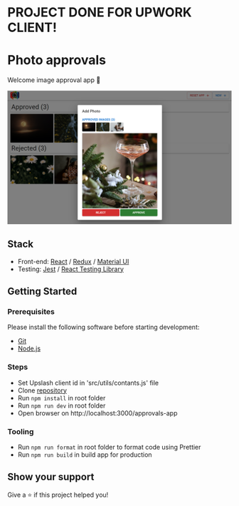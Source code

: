 # PROJECT DONE FOR UPWORK CLIENT!
# Photo approvals

Welcome image approval app 👋

![This is an image](/preview.png)

## Stack

- Front-end: [React](https://reactjs.org/) / [Redux](https://redux.js.org/) / [Material UI](https://mui.com/)
- Testing: [Jest](https://jestjs.io/ru/) / [React Testing Library](https://testing-library.com/docs/react-testing-library/intro)

## Getting Started

### Prerequisites

Please install the following software before starting development:

- [Git](https://git-scm.com/downloads)
- [Node.js](https://nodejs.org/en/download/)

### Steps

- Set Upslash client id in 'src/utils/contants.js' file
- Clone [repository](https://github.com/daler-developer/stories-mern)
- Run `npm install` in root folder
- Run `npm run dev` in root folder
- Open browser on http://localhost:3000/approvals-app

### Tooling

- Run `npm run format` in root folder to format code using Prettier
- Run `npm run build` in build app for production

## Show your support

Give a ⭐️ if this project helped you!
